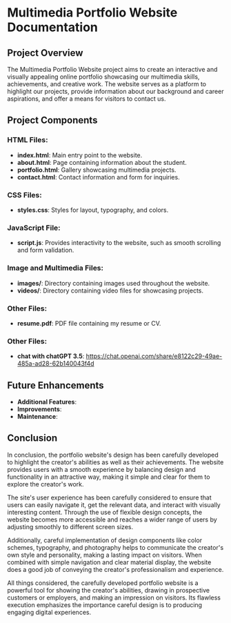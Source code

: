 # Multimedia Portfolio Website Documentation

## Project Overview

The Multimedia Portfolio Website project aims to create an interactive and visually appealing online portfolio showcasing our multimedia skills, achievements, and creative work. The website serves as a platform to highlight our projects, provide information about our background and career aspirations, and offer a means for visitors to contact us.

## Project Components

### HTML Files:

-   **index.html**: Main entry point to the website.
-   **about.html**: Page containing information about the student.
-   **portfolio.html**: Gallery showcasing multimedia projects.
-   **contact.html**: Contact information and form for inquiries.

### CSS Files:

-   **styles.css**: Styles for layout, typography, and colors.

### JavaScript File:

-   **script.js**: Provides interactivity to the website, such as smooth scrolling and form validation.

### Image and Multimedia Files:

-   **images/**: Directory containing images used throughout the website.
-   **videos/**: Directory containing video files for showcasing projects.

### Other Files:

-   **resume.pdf**: PDF file containing my resume or CV.

### Other Files:

-   **chat with chatGPT 3.5**: https://chat.openai.com/share/e8122c29-49ae-485a-ad28-62b140043f4d

## Future Enhancements

-   **Additional Features**:
-   **Improvements**:
-   **Maintenance**: 

## Conclusion

In conclusion, the portfolio website's design has been carefully developed to highlight the creator's abilities as well as their achievements. The website provides users with a smooth experience by balancing design and functionality in an attractive way, making it simple and clear for them to explore the creator's work.

The site's user experience has been carefully considered to ensure that users can easily navigate it, get the relevant data, and interact with visually interesting content. Through the use of flexible design concepts, the website becomes more accessible and reaches a wider range of users by adjusting smoothly to different screen sizes.


Additionally, careful implementation of design components like color schemes, typography, and photography helps to communicate the creator's own style and personality, making a lasting impact on visitors. When combined with simple navigation and clear material display, the website does a good job of conveying the creator's professionalism and experience.

All things considered, the carefully developed portfolio website is a powerful tool for showing the creator's abilities, drawing in prospective customers or employers, and making an impression on visitors. Its flawless execution emphasizes the importance careful design is to producing engaging digital experiences.


